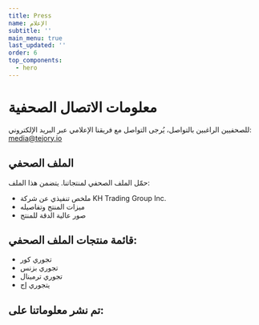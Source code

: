 ```yaml
---
title: Press
name: الإعلام
subtitle: ''
main_menu: true
last_updated: ''
order: 6
top_components:
  - hero
---
```

# معلومات الاتصال الصحفية

للصحفيين الراغبين بالتواصل، يُرجى التواصل مع فريقنا الإعلامي عبر البريد الإلكتروني:
media@tejory.io

## الملف الصحفي

حمّل الملف الصحفي لمنتجاتنا. يتضمن هذا الملف:

- ملخص تنفيذي عن شركة KH Trading Group Inc.
- ميزات المنتج وتفاصيله
- صور عالية الدقة للمنتج


## قائمة منتجات الملف الصحفي:

- تجوري كور
- تجوري بزنس
- تجوري ترمينال
- يتجوري إج

## تم نشر معلوماتنا على:
